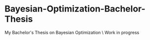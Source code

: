 # Bayesian-Optimization-Bachelor-Thesis
My Bachelor's Thesis on Bayesian Optimization \\
Work in progress
